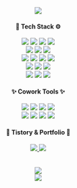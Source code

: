 <div align="center">
  <img src="https://capsule-render.vercel.app/api?type=waving&color=gradient&height=200&section=header&text=Shinwoo's&nbsp;Github&fontSize=90" />
</div>

<div align="center">
  <h4>🔧 Tech Stack ⚙️</h4>
</div>

<div align="center">
  <img src="https://img.shields.io/badge/React-61DAFB?style=flat&logo=React&logoColor=white"/>
  <img src="https://img.shields.io/badge/TypeScript-3178C6?style=flat&logo=TypeScript&logoColor=white"/>
  <img src="https://img.shields.io/badge/HTML5-E34F26?style=flat&logo=HTML5&logoColor=white"/>
  <img src="https://img.shields.io/badge/CSS3-1572B6?style=flat&logo=CSS3&logoColor=white"/>
  <br/>
  <img src="https://img.shields.io/badge/JavaScript-F7DF1E?style=flat&logo=JavaScript&logoColor=white"/>
  <img src="https://img.shields.io/badge/jQuery-0769AD?style=flat&logo=jQuery&logoColor=white"/>
  <img src="https://img.shields.io/badge/Bootstrap-7952B3?style=flat&logo=Bootstrap&logoColor=white"/>
  <br/>
  <img src="https://img.shields.io/badge/Java-007396?style=flat&logo=Java&logoColor=white">
  <img src="https://img.shields.io/badge/Spring-6DB33F?style=flat&logo=Spring&logoColor=white">
  <img src="https://img.shields.io/badge/Apache Tomcat-F8DC75?style=flat&logo=Apache Tomcat&logoColor=white">
  <img src="https://img.shields.io/badge/Docker-2496ED?style=flat&logo=Docker&logoColor=white">
  <br/>
  <img src="https://img.shields.io/badge/MySQL-4479A1?style=flat&logo=MySQL&logoColor=white">
  <img src="https://img.shields.io/badge/MariaDB-003545?style=flat&logo=MariaDB&logoColor=white">	
  <img src="https://img.shields.io/badge/PostgreSQL-4169E1?style=flat&logo=PostgreSQL&logoColor=white">
  <br/>
  <img src="https://img.shields.io/badge/Oracle-F80000?style=flat&logo=Oracle&logoColor=white">
  <img src="https://img.shields.io/badge/Firebase-FFCA28?style=flat&logo=Firebase&logoColor=white">  
  <img src="https://img.shields.io/badge/Elasticsearch-005571?style=flat&logo=Elasticsearch&logoColor=white">
</div>

<div align="center">
  <h4>✨ Cowork Tools ✨</h4>
</div>

<div align="center">
  <img src="https://img.shields.io/badge/Git-F05032?style=flat&logo=Git&logoColor=white"/>
  <img src="https://img.shields.io/badge/GitHub-181717?style=flat&logo=GitHub&logoColor=white"/>
  <img src="https://img.shields.io/badge/Visual Studio Code-007ACC?style=flat&logo=Visual Studio Code&logoColor=white"/>
  <img src="https://img.shields.io/badge/Eclipse IDE-2C2255?style=flat&logo=Eclipse IDE&logoColor=white"/>	
  <br/>
  <img src="https://img.shields.io/badge/Zeplin-FF9900?style=flat&logo=OpenZeppelin&logoColor=white"/> 
  <img src="https://img.shields.io/badge/Notion-000000?style=flat&logo=Notion&logoColor=white"/>
  <img src="https://img.shields.io/badge/Confluence-172B4D?style=flat&logo=Confluence&logoColor=white"/>
  <img src="https://img.shields.io/badge/Jira-0052CC?style=flat&logo=Jira&logoColor=white"/>
</div>

<div align="center">
  <h4>📌 Tistory & Portfolio 📌</h4>
</div>

<div align="center">
  <a href="https://myhappyman.tistory.com">
    <img src="https://img.shields.io/badge/Tistory-000000?style=flat&logo=Tistory&logoColor=white" />
  </a>
  <a href="https://myhappyman.github.io/my-portfolio">
    <img src="https://img.shields.io/badge/Portfolio-9999FF?style=flat&logo=Micro.blog&logoColor=white" />
  </a>
</div>
<br/>
<br/>
<div align="center">
  <img src="https://github-readme-stats.vercel.app/api/top-langs/?username=myhappyman&layout=compact"><br/>
  <img src="https://github-readme-stats.vercel.app/api?username=myhappyman&show_icons=true">
</div>
